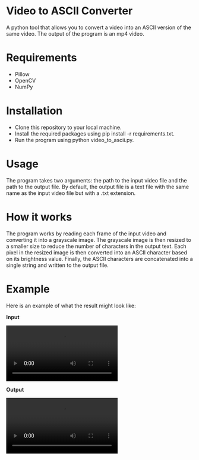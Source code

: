 # **Video to ASCII Converter** 
A python tool that allows you to convert a video into an ASCII version of the same video. The output of the program is an mp4 video.
# **Requirements** 
- Pillow
- OpenCV
- NumPy

# **Installation**
- Clone this repository to your local machine.
- Install the required packages using pip install -r requirements.txt.
- Run the program using python video_to_ascii.py.

# **Usage**
The program takes two arguments: the path to the input video file and the path to the output file. By default, the output file is a text file with the same name as the input video file but with a .txt extension.


# **How it works**
The program works by reading each frame of the input video and converting it into a grayscale image. The grayscale image is then resized to a smaller size to reduce the number of characters in the output text. Each pixel in the resized image is then converted into an ASCII character based on its brightness value. Finally, the ASCII characters are concatenated into a single string and written to the output file.

# **Example**
Here is an example of what the result might look like:

**Input**

<video src="https://user-images.githubusercontent.com/62534624/220768339-547e3e0a-40c3-4798-a1b7-5e0ad2e1e0fb.mp4" controls="controls" style="max-width: 730px;">
</video>

**Output**

<video src="https://user-images.githubusercontent.com/62534624/220768605-e2a36259-2c10-4dc1-8c0f-d09a2612a60e.mp4
" controls="controls" style="max-width: 730px;">
</video>

